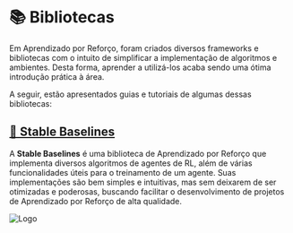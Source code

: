 # 📚 Bibliotecas

Em Aprendizado por Reforço, foram criados diversos frameworks e bibliotecas com o intuito de simplificar a implementação de algoritmos e ambientes. Desta forma, aprender a utilizá-los acaba sendo uma ótima introdução prática à área.

A seguir, estão apresentados guias e tutoriais de algumas dessas bibliotecas:

## [👾 Stable Baselines](Stable%20Baselines)

A **Stable Baselines** é uma biblioteca de Aprendizado por Reforço que implementa diversos algoritmos de agentes de RL, além de várias funcionalidades úteis para o treinamento de um agente. Suas implementações são bem simples e intuitivas, mas sem deixarem de ser otimizadas e poderosas, buscando facilitar o desenvolvimento de projetos de Aprendizado por Reforço de alta qualidade.

![Logo](https://github.com/hill-a/stable-baselines/raw/master/docs//_static/img/logo.png "Logo da Stable Baselines")